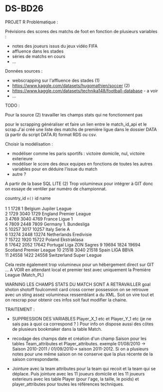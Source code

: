 # DS-BD26
PROJET R
Problématique : 

Prévisions des scores des matchs de foot en fonction de plusieurs variables :
- notes des joueurs issus du jeux vidéo FIFA
- affluence dans les stades
- séries de matchs en cours
- ...

Données sources : 
- webscrapping sur l'affluence des stades (1)
- https://www.kaggle.com/datasets/hugomathien/soccer (2)
- https://www.kaggle.com/datasets/technika148/football-database - a voir
- ...


TODO : 

Pour la source (2) travailler les champs stats qui ne fonctionnent pas 

pour le scrapping généraliser et faire un lien entre le match_id_api et le scrap.J'ai créé une liste des matchs de première ligue dans le dossier DATA (à partir du script DATA.R) format RDS ou csv.

Choisir la modélisation : 
 - modéliser comme les paris sportifs : victoire domicile, nul, victoire exterieure
 - modéliser le score des deux equipes en fonctions de toutes les autres variables pour en déduire l'issue du match 
 - autre ? 


A partir de la base SQL LITE (2)
Trop volumineux pour intégrer à GIT donc on essaye de ventiler par numéro de championnat. 

country_id `n()`    id name                    
        <int> <int> <int> <chr>                   
 1          1  1728     1 Belgium Jupiler League  
 2       1729  3040  1729 England Premier League  
 3       4769  3040  4769 France Ligue 1          
 4       7809  2448  7809 Germany 1. Bundesliga   
 5      10257  3017 10257 Italy Serie A           
 6      13274  2448 13274 Netherlands Eredivisie  
 7      15722  1920 15722 Poland Ekstraklasa      
 8      17642  2052 17642 Portugal Liga ZON Sagres
 9      19694  1824 19694 Scotland Premier League 
10      21518  3040 21518 Spain LIGA BBVA         
11      24558  1422 24558 Switzerland Super League

Cela reste également trop volumineux pour un hébergement direct sur GIT ... A VOIR en attendant local et premier test avec uniquement la Première League (Match_PL) 

WARNING LES CHAMPS STATS DU MATCH SONT A RETRAVAILLER goal shoton shotoff foulcommit card cross corner possession on se retrouve avec un sting assez volumineux ressemblant a du XML. Soit on vire tout et on rescrap pour obtenir ces infos soit faut modifier la chaine.

TRAITEMENT :

- SUPPRESSION DES VARIABLES Player_X_1 etc et Player_Y_1 etc (je ne sais pas à quoi ca correspond ? )
Pour info on dispose aussi des côtes de plusieurs bookmaker dans la table Match.

- recodage des champs date et création d'un champ Saison pour les tables Team_attributes et Player_attributes. 
     exemple 01/08/2010 -> Saison 2010-2011 / 01/09/2010-> saison 2011-2012. 
     Si on a plusieurs notes pour une même saison on ne conserve que la plus récente de la saison correspondante.

- Jointure avec la team attributes pour la team qui recoit et la team qui se déplace.
Puis jointure avec les 11 joueurs domicile et les 11 joueurs exterieurs avec les table Player (pour l'age, la taille, le poids) 
et player_attributes pour toutes les références techniques.

     